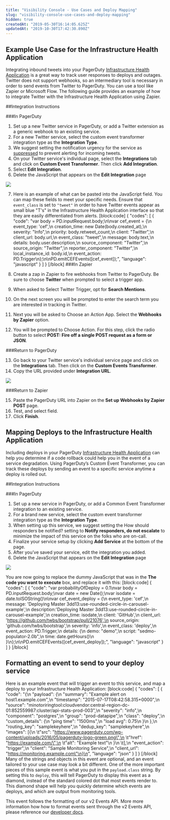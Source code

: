 ```yaml
---
title: "Visibility Console - Use Cases and Deploy Mapping"
slug: "visibility-console-use-cases-and-deploy-mapping"
hidden: true
createdAt: "2019-05-30T16:14:05.625Z"
updatedAt: "2019-10-30T17:42:30.890Z"
---
```

## Example Use Case for the Infrastructure Health Application

Integrating inbound tweets into your PagerDuty [Infrastructure Health Application](#section-infrastructure-health-application) is a great way to track user responses to deploys and outages. Twitter does not support webhooks, so an intermediary tool is necessary in order to send events from Twitter to PagerDuty. You can use a tool like Zapier or Microsoft Flow. The following guide provides an example of how to integrate Twitter with the Infrastructure Health Application using Zapier.

##Integration Instructions

###In PagerDuty

1. Set up a new Twitter service in PagerDuty, or add a Twitter extension as a generic webhook to an existing service. 
2. For a new Twitter service, select the custom event transformer integration type as the **Integration Type**.
3. We suggest setting the notification urgency for the service as [suppressed](doc:event-management-tools#section-suppression-and-event-rules) to prevent alerting for incoming tweets.
4. On your Twitter service's individual page, select the **Integrations** tab and click on **Custom Event Transformer**. Then click **Add Integration**.
5. Select **Edit Integration**.
6. Delete the JavaScript that appears on the **Edit Integration** page 

![](https://files.readme.io/93a2ec7-delete_javascript.png)

7. Here is an example of what can be pasted into the JavaScript field. You can map these fields to meet your specific needs. Ensure that `event_class` is set to `"tweet"` in order to have Twitter events appear as small blue "T's" in the Infrastructure Health Application interface so that they are easily differentiated from alerts.
[block:code]
{
  "codes": [
    {
      "code": "var body = PD.inputRequest.body;\n\nvar cef_event = {\n event_type: 'cef',\n creation_time: new Date(body.created_at),\n severity: \"Info\",\n priority: body.retweet_count,\n client: \"Twitter\",\n client_url: body.url,\n event_class: \"tweet\",\n message: body.text,\n details: body.user.description,\n source_component: \"Twitter\",\n source_origin: \"Twitter\",\n reporter_component: \"Twitter\",\n local_instance_id: body.id,\n event_action: PD.Trigger\n};\n\nPD.emitCEFEvents([cef_event]);",
      "language": "javascript"
    }
  ]
}
[/block]
###In Zapier

8. Create a zap in Zapier to fire webhooks from Twitter to PagerDuty. Be sure to choose **Twitter** when prompted to select a trigger app.
9. When asked to Select Twitter Trigger, opt for **Search Mentions**.
10. On the next screen you will be prompted to enter the search term you are interested in tracking in Twitter.
11. Next you will be asked to Choose an Action App. Select the **Webhooks by Zapier** option.
12. You will be prompted to Choose Action. For this step, click the radio button to select **POST: Fire off a single POST request as a form or JSON**.

###Return to PagerDuty 

13. Go back to your Twitter service's individual service page and click on the **Integrations** tab. Then click on the **Custom Events Transformer**.
14. Copy the URL provided under **Integration URL**.

![](https://files.readme.io/bedd813-CET_link.png)

###Return to Zapier

15. Paste the PagerDuty URL into Zapier on the **Set up Webhooks by Zapier POST** page.
16. Test, and select field.
17. Click **Finish**.
## Mapping Deploys to the Infrastructure Health Application

Including deploys in your PagerDuty [Infrastructure Health Application](https://support.pagerduty.com/docs/visibility-console#section-infrastructure-health-application) can help you determine if a code rollback could help you in the event of a service degradation. Using PagerDuty’s Custom Event Transformer, you can track these deploys by sending an event to a specific service anytime a deploy is rolled out.

##Integration Instructions

###In PagerDuty

1. Set up a new service in PagerDuty, or add a Common Event Transformer integration to an existing service.
2. For a brand new service, select the custom event transformer integration type as the **Integration Type**.
3. When setting up this service, we suggest setting the How should responders be notified? setting to **Notify responders, do not escalate** to minimize the impact of this service on the folks who are on-call. 
4. Finalize your service setup by clicking **Add Service** at the bottom of the page.
5. After you’ve saved your service, edit the integration you added. 
6. Delete the JavaScript that appears on the **Edit Integration** page

![](https://files.readme.io/a709318-Mapping-Deploys-IHA-Delete-Javascript.png)

You are now going to replace the dummy JavaScript that was in the **The code you want to execute** box, and replace it with this:
[block:code]
{
  "codes": [
    {
      "code": "var probabilityOfDeploy = 0.1\nvar body = PD.inputRequest.body;\nvar date = new Date();\nvar isodate = date.toISOString()\n\nvar cef_event_deploy = {\n  event_type: 'cef',\n  message: 'Deploying Master 3dd13:use-rounded-circle-in-carousel-example',\n  description:'Deploying Master 3dd13:use-rounded-circle-in-carousel-example',\n  creation_time: isodate,\n  client: 'GitHub',\n  client_url: 'https://github.com/twbs/bootstrap/pull/21076',\n  source_origin: 'github.com/twbs/bootstrap',\n  severity: 'info',\n  event_class: 'deploy',\n  event_action: PD.Trigger,\n  details: {\n    demo: \"demo\",\n    script: \"sedmo-populator-2.0b\",\n    time: date.getHours()\n  }\n};\n\nPD.emitCEFEvents([cef_event_deploy]);",
      "language": "javascript"
    }
  ]
}
[/block]

## Formatting an event to send to your deploy service

Here is an example event that will trigger an event to this service, and map a deploy to your Infrastructure Health Application:
[block:code]
{
  "codes": [
    {
      "code": "{\n  \"payload\": {\n    \"summary\": \"Example alert on host1.example.com\",\n    \"timestamp\": \"2015-07-17T08:42:58.315+0000\",\n    \"source\": \"minotoriringtool:cloudvendor:central-region-dc-01:852559987:cluster/api-stats-prod-003\",\n    \"severity\": \"info\",\n    \"component\": \"postgres\",\n    \"group\": \"prod-datapipe\",\n    \"class\": \"deploy\",\n    \"custom_details\": {\n      \"ping time\": \"1500ms\",\n      \"load avg\": 0.75\n    }\n  },\n  \"routing_key\": \"samplekeyhere\",\n  \"dedup_key\": \"samplekeyhere\",\n  \"images\": [{\n  \t\"src\": \"https://www.pagerduty.com/wp-content/uploads/2016/05/pagerduty-logo-green.png\",\n  \t\"href\": \"https://example.com/\",\n  \t\"alt\": \"Example text\"\n  }\n  \t],\n  \"event_action\": \"trigger\",\n  \"client\": \"Sample Monitoring Service\",\n  \"client_url\": \"https://monitoring.example.com\"\n}\n",
      "language": "json"
    }
  ]
}
[/block]
Many of the strings and objects in this event are optional, and an event tailored to your use case may look a bit different. One of the more important pieces of this sample event is what you put in the `payload.class` string. By setting this to `deploy`, this will tell PagerDuty to display this event as a diamond, instead of the standard colored dot that most events render to. This diamond shape will help you quickly determine which events are deploys, and which are output from monitoring tools.

This event follows the formatting of our v2 Events API. More more information how how to format events sent through the v2 Events API, please reference our [developer docs](https://v2.developer.pagerduty.com/docs/send-an-event-events-api-v2).